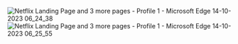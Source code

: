 ![Netflix Landing Page and 3 more pages - Profile 1 - Microsoft​ Edge 14-10-2023 06_24_38](https://github.com/VAISHNAVIKOLASKAR/Task1-Netflix-Hompage/assets/147917518/ad628996-b906-43e4-bbe4-4ad16f91c2a0)
![Netflix Landing Page and 3 more pages - Profile 1 - Microsoft​ Edge 14-10-2023 06_25_55](https://github.com/VAISHNAVIKOLASKAR/Task1-Netflix-Hompage/assets/147917518/cec200c5-19c8-4548-906f-0ad6a539cec0)
